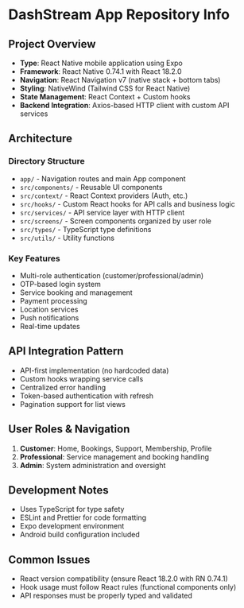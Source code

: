 # DashStream App Repository Info

## Project Overview
- **Type**: React Native mobile application using Expo
- **Framework**: React Native 0.74.1 with React 18.2.0
- **Navigation**: React Navigation v7 (native stack + bottom tabs)
- **Styling**: NativeWind (Tailwind CSS for React Native)
- **State Management**: React Context + Custom hooks
- **Backend Integration**: Axios-based HTTP client with custom API services

## Architecture
### Directory Structure
- `app/` - Navigation routes and main App component
- `src/components/` - Reusable UI components
- `src/context/` - React Context providers (Auth, etc.)
- `src/hooks/` - Custom React hooks for API calls and business logic
- `src/services/` - API service layer with HTTP client
- `src/screens/` - Screen components organized by user role
- `src/types/` - TypeScript type definitions
- `src/utils/` - Utility functions

### Key Features
- Multi-role authentication (customer/professional/admin)
- OTP-based login system
- Service booking and management
- Payment processing
- Location services
- Push notifications
- Real-time updates

## API Integration Pattern
- API-first implementation (no hardcoded data)
- Custom hooks wrapping service calls
- Centralized error handling
- Token-based authentication with refresh
- Pagination support for list views

## User Roles & Navigation
1. **Customer**: Home, Bookings, Support, Membership, Profile
2. **Professional**: Service management and booking handling
3. **Admin**: System administration and oversight

## Development Notes
- Uses TypeScript for type safety
- ESLint and Prettier for code formatting
- Expo development environment
- Android build configuration included

## Common Issues
- React version compatibility (ensure React 18.2.0 with RN 0.74.1)
- Hook usage must follow React rules (functional components only)
- API responses must be properly typed and validated